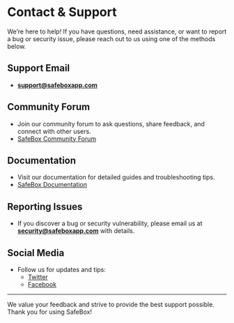 # Contact & Support

We’re here to help! If you have questions, need assistance, or want to report a bug or security issue, please reach out to us using one of the methods below.

## Support Email
- **support@safeboxapp.com**

## Community Forum
- Join our community forum to ask questions, share feedback, and connect with other users.
- [SafeBox Community Forum](https://community.safeboxapp.com)

## Documentation
- Visit our documentation for detailed guides and troubleshooting tips.
- [SafeBox Documentation](https://docs.safeboxapp.com)

## Reporting Issues
- If you discover a bug or security vulnerability, please email us at **security@safeboxapp.com** with details.

## Social Media
- Follow us for updates and tips:
  - [Twitter](https://twitter.com/safeboxapp)
  - [Facebook](https://facebook.com/safeboxapp)

---

We value your feedback and strive to provide the best support possible. Thank you for using SafeBox!
